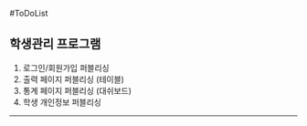 #ToDoList

학생관리 프로그램
----------------------------
1. 로그인/회원가입 퍼블리싱
2. 출력 페이지 퍼블리싱 (테이블)
3. 통계 페이지 퍼블리싱 (대쉬보드)
4. 학생 개인정보 퍼블리싱
----------------------------
